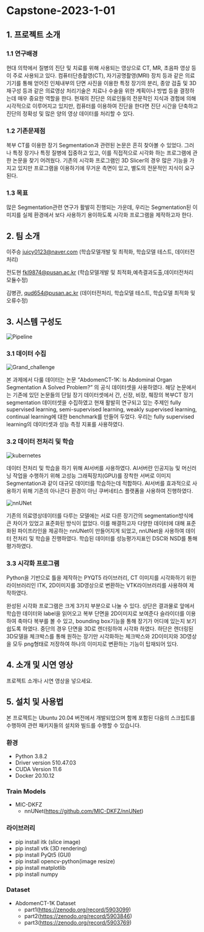 # Capstone-2023-1-01



## 1. 프로젝트 소개
### 1.1 연구배경
현대 의학에서 질병의 진단 및 치료를 위해 사용되는 영상으로 CT, MR, 초음파 영상 등이 주로 사용되고 있다. 컴퓨터단층촬영(CT), 자기공명촬영(MRI) 장치 등과 같은 의료기기를 통해 얻어진 인체내부의 단면 사진을 이용한 특정 장기의 분리, 종양 검출 및 3D 재구성 등과 같은 의료영상 처리기술은 치료나 수술을 위한 계획이나 방법 등을 결정하는데 매우 중요한 역할을 한다. 현재의 진단은 의료인들의 전문적인 지식과 경험에 의해 시각적으로 이루어지고 있지만, 컴퓨터를 이용하여 진단을 한다면 진단 시간을 단축하고 진단의 정확성 및 많은 양의 영상 데이터를 처리할 수 있다.

### 1.2 기존문제점
복부 CT를 이용한 장기 Segmentation과 관련된 논문은 흔히 찾아볼 수 있었다. 그러나 특정 장기나 특정 질병에 집중하고 있고, 이를 직접적으로 시각화 하는 프로그램에 관한 논문을 찾기 어려웠다. 기존의 시각화 프로그램인 3D Slicer의 경우 많은 기능을 가지고 있지만 프로그램을 이용하기에 무거운 측면이 있고, 별도의 전문적인 지식이 요구된다.

### 1.3 목표
많은 Segmentation관련 연구가 활발히 진행되는 가운데, 우리는 Segmentation된 이미지를 실제 환경에서 보다 사용하기 용이하도록 시각화 프로그램을 제작하고자 한다.

## 2. 팀 소개
이주승 juicy0123@naver.com (학습모델개발 및 최적화, 학습모델 테스트, 데이터전처리)

전도현 fkl9874@pusan.ac.kr (학습모델개발 및 최적화,예측결과도출,데이터전처리 모듈수정)

김병관, qud654@pusan.ac.kr (데이터전처리, 학습모델 테스트, 학습모델 최적화 및 오류수정)

## 3. 시스템 구성도
![Pipeline](https://github.com/pnucse-capstone/capstone-2023-1-01/assets/48307605/697c539d-02cb-4c4c-b7d8-97ac4296853e)

### 3.1 데이터 수집
![Grand_challenge](https://github.com/pnucse-capstone/capstone-2023-1-01/assets/48307605/e13e59a1-6dd6-40e4-8819-ae7b28266505)

 본 과제에서 다룰 데이터는 논문 “AbdomenCT-1K: Is Abdominal Organ Segmentation A Solved Problem?” 의 공식 데이터셋을 사용하였다. 해당 논문에서는 기존에 있던 논문들의 단일 장기 데이터셋에서 간, 신장, 비장, 췌장의 복부CT 장기segmentation 데이터셋을 수집하였고 현재 활발히 연구되고 있는 주제인 fully supervised learning, semi-supervised learning, weakly supervised learning, continual learning에 대한 benchmark를 만들어 두었다. 우리는 fully supervised learning의 데이터셋과 성능 측정 지표를 사용하였다.

### 3.2 데이터 전처리 및 학습
![kubernetes](https://github.com/pnucse-capstone/capstone-2023-1-01/assets/48307605/3491eb0f-fe70-4bd8-ba13-1cd7897d2359)

 데이터 전처리 및 학습을 하기 위해 AI서버를 사용하였다. AI서버란 인공지능 및 머신러닝 작업을 수행하기 위해 고성능 그래픽장치(GPU)를 장착한 서버로 이미지 Segmentation과 같이 대규모 데이터를 학습하는데 적합하다. AI서버를 효과적으로 사용하기 위해 기존의 아나콘다 환경이 아닌 쿠버네티스 플랫폼을 사용하여 진행하였다.
 
![nnUNet](https://github.com/pnucse-capstone/capstone-2023-1-01/assets/48307605/e3b654dd-a025-4471-afbd-e4a583505bba)

기존의 의료영상데이터를 다루는 모델에는 서로 다른 장기간의 segmentation방식에 큰 차이가 있었고 표준화된 방식이 없었다. 이를 해결하고자 다양한 데이터에 대해 표준화된 파이프라인을 제공하는 nnUNet이 만들어지게 되었고, nnUNet을 사용하여 데이터 전처리 및 학습을 진행하였다. 학습된 데이터를 성능평가지표인 DSC와 NSD를 통해 평가하였다.

### 3.3 시각화 프로그램
Python을 기반으로 틀을 제작하는 PYQT5 라이브러리, CT 이미지를 시각화하기 위한 라이브러리인 ITK, 2D이미지를 3D영상으로 변환하는 VTK라이브러리를 사용하여 제작하였다.

완성된 시각화 프로그램은 크게 3가지 부분으로 나눌 수 있다. 상단은 결과물로 앞에서 학습한 데이터와 label을 읽어오고 복부 단면을 2D이미지로 보여준다 슬라이더를 이용하여 축마다 복부를 볼 수 있고, bounding box기능을 통해 장기가 어디에 있는지 보기 쉽도록 하였다. 중단의 경우 단면을 3D로 렌더링하여 시각화 하였다. 하단은 렌더링된 3D모델을 체크박스를 통해 원하는 장기만 시각화하는 체크박스와 2D이미지와 3D영상을 모두 png형태로 저장하여 하나의 이미지로 변환하는 기능이 탑재되어 있다.

## 4. 소개 및 시연 영상

프로젝트 소개나 시연 영상을 넣으세요.

## 5. 설치 및 사용법
본 프로젝트는 Ubuntu 20.04 버전에서 개발되었으며 함께 포함된 다음의 스크립트를 수행하여 관련 패키지들의 설치와 빌드를 수행할 수 있습니다.
### 환경
- Python 3.8.2
- Driver version 510.47.03
- CUDA Version 11.6
- Docker 20.10.12

### Train Models
- MIC-DKFZ
  - nnUNet(https://github.com/MIC-DKFZ/nnUNet)

### 라이브러리
- pip install itk (slice image)
- pip install vtk (3D rendering)
- pip install PyQt5 (GUI)
- pip install opencv-python(image resize)
- pip install matplotlib 
- pip install numpy
  


 
### Dataset
- AbdomenCT-1K Dataset
  - part1(https://zenodo.org/record/5903099)
  - part2(https://zenodo.org/record/5903846)
  - part3(https://zenodo.org/record/5903769)
